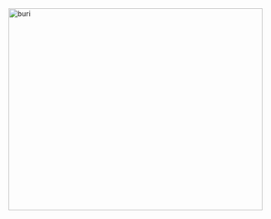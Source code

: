 <img height="400" width="100%" alt="buri" src="https://user-images.githubusercontent.com/95216160/198546446-7fd44a46-bd79-47f3-9ba1-c4bc8bd718bd.gif" />
